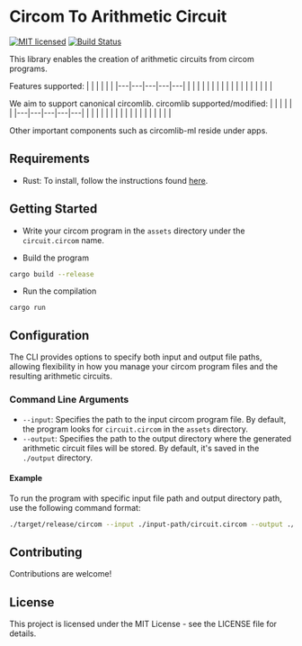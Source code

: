# Circom To Arithmetic Circuit

[![MIT licensed][mit-badge]][mit-url]
[![Build Status][actions-badge]][actions-url]

[mit-badge]: https://img.shields.io/badge/license-MIT-blue.svg
[mit-url]: https://github.com/eigen-trust/protocol/blob/master/LICENSE
[actions-badge]: https://github.com/eigen-trust/protocol/actions/workflows/test.yml/badge.svg
[actions-url]: https://github.com/eigen-trust/protocol/actions?query=branch%3Amaster

This library enables the creation of arithmetic circuits from circom programs.

Features supported:
|   |   |   |   |   |
|---|---|---|---|---|
|   |   |   |   |   |
|   |   |   |   |   |
|   |   |   |   |   |

We aim to support canonical circomlib.
circomlib supported/modified:
|   |   |   |   |   |
|---|---|---|---|---|
|   |   |   |   |   |
|   |   |   |   |   |
|   |   |   |   |   |

Other important components such as circomlib-ml reside under apps.

## Requirements

- Rust: To install, follow the instructions found [here](https://www.rust-lang.org/tools/install).

## Getting Started

- Write your circom program in the `assets` directory under the `circuit.circom` name.

- Build the program

```bash
cargo build --release
```

- Run the compilation

```
cargo run
```

## Configuration

The CLI provides options to specify both input and output file paths, allowing flexibility in how you manage your circom program files and the resulting arithmetic circuits.

### Command Line Arguments

- `--input`: Specifies the path to the input circom program file. By default, the program looks for `circuit.circom` in the `assets` directory.
- `--output`: Specifies the path to the output directory where the generated arithmetic circuit files will be stored. By default, it's saved in the `./output` directory.

#### Example

To run the program with specific input file path and output directory path, use the following command format:

```bash
./target/release/circom --input ./input-path/circuit.circom --output ./output-path/
```

## Contributing

Contributions are welcome!

## License

This project is licensed under the MIT License - see the LICENSE file for details.

